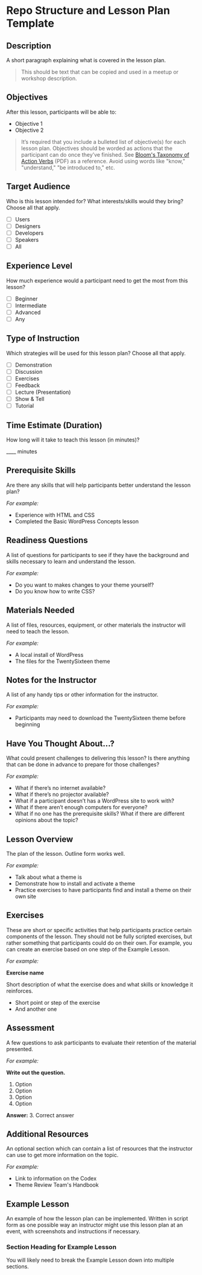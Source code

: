 # Repo Structure and Lesson Plan Template

## Description

A short paragraph explaining what is covered in the lesson plan.

> This should be text that can be copied and used in a meetup or workshop description.

## Objectives

After this lesson, participants will be able to:

* Objective 1
* Objective 2

> It’s required that you include a bulleted list of objective(s) for each lesson plan. Objectives should be worded as actions that the participant can do once they’ve finished. See [Bloom's Taxonomy of Action Verbs](http://www.fresnostate.edu/academics/oie/documents/assesments/Blooms%20Level.pdf) (PDF) as a reference. Avoid using words like "know," "understand," "be introduced to," etc.

## Target Audience

Who is this lesson intended for? What interests/skills would they bring? Choose all that apply.

* [ ] Users
* [ ] Designers
* [ ] Developers
* [ ] Speakers
* [ ] All

## Experience Level

How much experience would a participant need to get the most from this lesson?

* [ ] Beginner
* [ ] Intermediate
* [ ] Advanced
* [ ] Any

## Type of Instruction

Which strategies will be used for this lesson plan? Choose all that apply.

* [ ] Demonstration
* [ ] Discussion
* [ ] Exercises
* [ ] Feedback
* [ ] Lecture (Presentation)
* [ ] Show & Tell
* [ ] Tutorial

## Time Estimate (Duration)

How long will it take to teach this lesson (in minutes)?

____ minutes

## Prerequisite Skills

Are there any skills that will help participants better understand the lesson plan?

_For example:_

*   Experience with HTML and CSS
*   Completed the Basic WordPress Concepts lesson

## Readiness Questions

A list of questions for participants to see if they have the background and skills necessary to learn and understand the lesson.

_For example:_

*   Do you want to makes changes to your theme yourself?
*   Do you know how to write CSS?

## Materials Needed

A list of files, resources, equipment, or other materials the instructor will need to teach the lesson.

_For example:_

*   A local install of WordPress
*   The files for the TwentySixteen theme

## Notes for the Instructor

A list of any handy tips or other information for the instructor.

_For example:_

*   Participants may need to download the TwentySixteen theme before beginning

## Have You Thought About...?

What could present challenges to delivering this lesson? Is there anything that can be done in advance to prepare for those challenges?

_For example:_

*  What if there’s no internet available?
*  What if there’s no projector available?
*  What if a participant doesn’t has a WordPress site to work with?
*  What if there aren’t enough computers for everyone?
*  What if no one has the prerequisite skills? What if there are different opinions about the topic?

## Lesson Overview

The plan of the lesson. Outline form works well.

_For example:_

* Talk about what a theme is
* Demonstrate how to install and activate a theme
* Practice exercises to have participants find and install a theme on their own site

## Exercises

These are short or specific activities that help participants practice certain components of the lesson. They should not be fully scripted exercises, but rather something that participants could do on their own. For example, you can create an exercise based on one step of the Example Lesson.

_For example:_

**Exercise name**

Short description of what the exercise does and what skills or knowledge it reinforces.

*   Short point or step of the exercise
*   And another one

## Assessment

A few questions to ask participants to evaluate their retention of the material presented.

_For example:_

**Write out the question.**

1.  Option
2.  Option
3.  Option
4.  Option

**Answer:** 3\. Correct answer

## Additional Resources

An optional section which can contain a list of resources that the instructor can use to get more information on the topic.

_For example:_

* Link to information on the Codex
* Theme Review Team's Handbook

## Example Lesson

An example of how the lesson plan can be implemented. Written in script form as one possible way an instructor might use this lesson plan at an event, with screenshots and instructions if necessary.

### Section Heading for Example Lesson

You will likely need to break the Example Lesson down into multiple sections.
